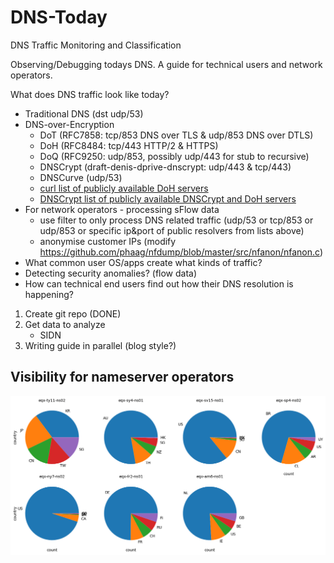 # DNS-Today
DNS Traffic Monitoring and Classification

Observing/Debugging todays DNS.
A guide for technical users and network operators.

What does DNS traffic look like today?
- Traditional DNS (dst udp/53)
- DNS-over-Encryption
    - DoT (RFC7858: tcp/853 DNS over TLS & udp/853 DNS over DTLS)
    - DoH (RFC8484: tcp/443 HTTP/2 & HTTPS)
    - DoQ (RFC9250: udp/853, possibly udp/443 for stub to recursive)
    - DNSCrypt (draft-denis-dprive-dnscrypt: udp/443 & tcp/443)
    - DNSCurve (udp/53)
    - [curl list of publicly available DoH servers](https://github.com/curl/curl/wiki/DNS-over-HTTPS)
    - [DNSCrypt list of publicly available DNSCrypt and DoH servers](https://github.com/DNSCrypt/dnscrypt-resolvers)
- For network operators - processing sFlow data
    - use filter to only process DNS related traffic (udp/53 or tcp/853 or udp/853 or specific ip&port of public resolvers from lists above)
    - anonymise customer IPs (modify https://github.com/phaag/nfdump/blob/master/src/nfanon/nfanon.c)
- What common user OS/apps create what kinds of traffic?
- Detecting security anomalies? (flow data)
- How can technical end users find out how their DNS resolution is happening?

1. Create git repo (DONE)
2. Get data to analyze
    - SIDN
3. Writing guide in parallel (blog style?)

## Visibility for nameserver operators

![resolver locations by `ns1.dns.nl` anycast site](./nl_charts.png)
